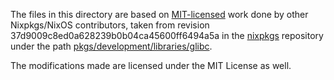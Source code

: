 The files in this directory are based on [MIT-licensed](https://github.com/NixOS/nixpkgs/blob/37d9009c8ed0a628239b0b04ca45600ff6494a5a/COPYING) work done by other Nixpkgs/NixOS contributors, taken from revision 37d9009c8ed0a628239b0b04ca45600ff6494a5a in the [nixpkgs](https://github.com/NixOS/nixpkgs/) repository under the path [pkgs/development/libraries/glibc](https://github.com/NixOS/nixpkgs/blob/37d9009c8ed0a628239b0b04ca45600ff6494a5a/pkgs/development/libraries/glibc/).

The modifications made are licensed under the MIT License as well.
